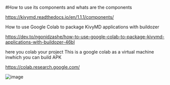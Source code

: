 #How to use its components and whats are the components

https://kivymd.readthedocs.io/en/1.1.1/components/



How to use Google Colab to package KivyMD applications with buildozer

https://dev.to/ngonidzashe/how-to-use-google-colab-to-package-kivymd-applications-with-buildozer-46bl

here you colab your project
This is a google colab as a virtual machine inwhich you can build APK

https://colab.research.google.com/






![image](https://github.com/gitoccean/Full_Stack_Python_Django_Lecture_Material/assets/136047676/5bd1d99f-910b-46f1-981c-6251e1e469d4)
